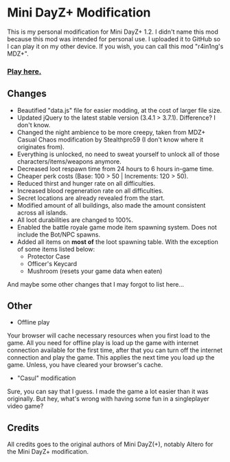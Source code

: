 # Mini DayZ+ Modification

This is my personal modification for Mini DayZ+ 1.2. I didn't name this mod because this mod was intended for personal use. I uploaded it to GitHub so I can play it on my other device. If you wish, you can call this mod "r4in1ng's MDZ+".

### [Play here.](https://r4in1ng.github.io/mdzplus-mod)

## Changes

- Beautified "data.js" file for easier modding, at the cost of larger file size.
- Updated jQuery to the latest stable version (3.4.1 > 3.7.1). Difference? I don't know.
- Changed the night ambience to be more creepy, taken from MDZ+ Casual Chaos modification by Stealthpro59 (I don't know where it originates from).
- Everything is unlocked, no need to sweat yourself to unlock all of those characters/items/weapons anymore.
- Decreased loot respawn time from 24 hours to 6 hours in-game time.
- Cheaper perk costs (Base: 100 > 50 | Increments: 120 > 50).
- Reduced thirst and hunger rate on all difficulties.
- Increased blood regeneration rate on all difficulties.
- Secret locations are already revealed from the start.
- Modified amount of all buildings, also made the amount consistent across all islands.
- All loot durabilities are changed to 100%.
- Enabled the battle royale game mode item spawning system. Does not include the Bot/NPC spawns.
- Added all items on **most of** the loot spawning table. With the exception of some items listed below:
	- Protector Case
	- Officer's Keycard
	- Mushroom (resets your game data when eaten)

And maybe some other changes that I may forgot to list here...

## Other

- Offline play

Your browser will cache necessary resources when you first load to the game. All you need for offline play is load up the game with internet connection available for the first time, after that you can turn off the internet connection and play the game. This applies the next time you load up the game. Unless, you have cleared your browser's cache.

- "Casul" modification

Sure, you can say that I guess. I made the game a lot easier than it was originally. But hey, what's wrong with having some fun in a singleplayer video game?

## Credits

All credits goes to the original authors of Mini DayZ(+), notably Altero for the Mini DayZ+ modification.
